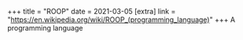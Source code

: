 +++
title = "ROOP"
date = 2021-03-05
[extra]
link = "https://en.wikipedia.org/wiki/ROOP_(programming_language)"
+++
A programming language


